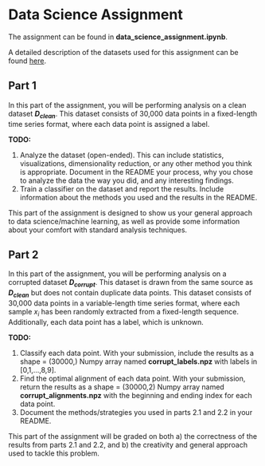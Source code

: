 # Data Science Assignment

The assignment can be found in **data_science_assignment.ipynb**. 

A detailed description of the datasets used for this assignment can be found [here](https://github.com/droicelabs/interview-assignments/blob/master/docs/DATASET.md).

## Part 1

In this part of the assignment, you will be performing analysis on a clean dataset **_D<sub>clean</sub>_**. 
This dataset consists of 30,000 data points in a fixed-length time series format, where each data point is assigned a label. 

**TODO:**
1. Analyze the dataset (open-ended). This can include statistics, visualizations, dimensionality reduction, or any other method you think is appropriate. Document in the README your process, why you chose to analyze the data the way you did, and any interesting findings. 
2. Train a classifier on the dataset and report the results. Include information about the methods you used and the results in the README.

This part of the assignment is designed to show us your general approach to data science/machine learning, as well as provide some information about your comfort with standard analysis techniques. 

## Part 2

In this part of the assignment, you will be performing analysis on a corrupted dataset **_D<sub>corrupt</sub>_**. 
This dataset is drawn from the same source as **_D<sub>clean</sub>_** but does not contain duplicate data points. 
This dataset consists of 30,000 data points in a variable-length time series format, where each sample *x<sub>i</sub>* has been randomly extracted from a fixed-length sequence.
Additionally, each data point has a label, which is unknown. 

**TODO:**
1. Classify each data point. With your submission, include the results as a shape = (30000,) Numpy array named **corrupt_labels.npz** with labels in [0,1,...,8,9]. 
2. Find the optimal alignment of each data point. With your submission, return the results as a shape = (30000,2) Numpy array named **corrupt_alignments.npz** with the beginning and ending index for each data point.
3. Document the methods/strategies you used in parts 2.1 and 2.2 in your README.

This part of the assignment will be graded on both a) the correctness of the results from parts 2.1 and 2.2, and b) the creativity and general approach used to tackle this problem. 
